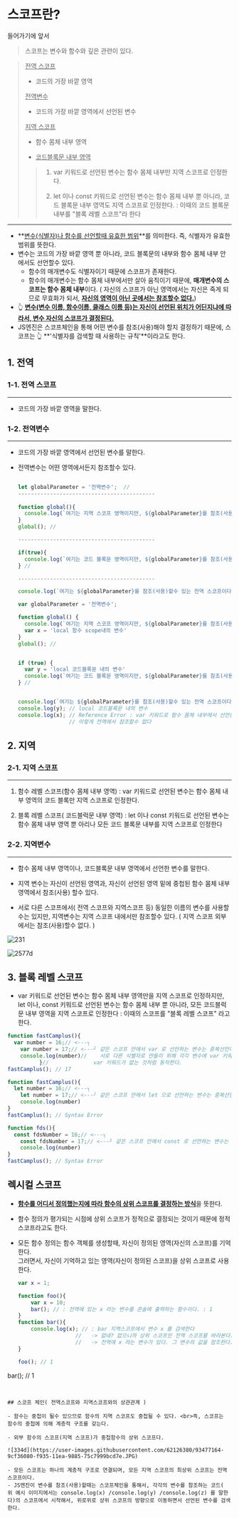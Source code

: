 # 스코프란?

들어가기에 앞서

>스코프는 변수와 함수와 깊은 관련이 있다.

><u>전역 스코프</u>
>
>- 코드의 가장 바깥 영역
>
>  <u>전역변수</u>
>
>  - 코드의 가장 바깥 영역에서 선언된 변수
>
><u>지역 스코프</u>
>
>- 함수 몸체 내부 영역
>
>- <u>코드블록문 내부 영역</u> 
>
>  > 1. var 키워드로 선언된 변수는 함수 몸체 내부만 지역 스코프로 인정한다.
>  >
>  > 2. let 이나 const 키워드로 선언된 변수는 함수 몸체 내부 뿐 아니라, 코드 블록문 내부 영역도 지역 스코프로 인정한다. : 이때의 코드 블록문 내부를 "블록 레벨 스코프"라 한다

---

- **<u>변수(식별자)나 함수를 선언할때 유효한 범위</u>**를 의미한다. 즉, 식별자가 유효한 범위를 뜻한다. 
- 변수는 코드의 가장 바깥 영역 뿐 아니라, 코드 블록문의 내부와 함수 몸체 내부 안에서도 선언할수 있다. 
  - 함수의 매개변수도 식별자이기 때문에 스코프가 존재한다. 
  - 함수의 매개변수는 함수 몸체 내부에서만 살아 움직이기 때문에, **매개변수의 스코프는 함수 몸체 내부**이다. ( 자신의 스코프가 아닌 영역에서는 자신은 죽게 되므로 무효화가 되서, **<u>자신의 영역이 아닌 곳에서는 참조할수 없다.</u>**)
- 👆  <u>**변수(변수 이름, 함수이름, 클래스 이름 등)는 자신이 선언된 위치가 어딘지냐에 따라서, 변수 자신의 스코프가 결정된다.**</u>
- JS엔진은 스코프체인을 통해 어떤 변수를 참조(사용)해야 할지 결정하기 때문에, 스코프는 👆 **'식별자를 검색할 때 사용하는 규칙'**이라고도 한다.

## 1. 전역 

### 1-1. 전역 스코프

---

- 코드의 가장 바깥 영역을 말한다.

### 1-2. 전역변수

---

- 코드의 가장 바깥 영역에서 선언된 변수를 말한다.

- 전역변수는 어떤 영역에서든지 참조할수 있다. 

  ```javascript
  
  let globalParameter = '전역변수';  //
  -------------------------------------------
      
  function global(){
    console.log(`여기는 지역 스코프 영역이지만, ${globalParameter}를 참조(사용)할수 있다.`);
  }
  global(); //
  
  -------------------------------------------
  
  if(true){
    console.log(`여기는 코드 블록문 영역이지만, ${globalParameter}를 참조(사용)할수 있다.`);
  } //
  
  -------------------------------------------
  
  console.log(`여기는 ${globalParameter}를 참조(사용)할수 있는 전역 스코프이다`);
  
  
  ```
  
  ```javascript
  var globalParameter = '전역변수'; 
  
  function global() {
    console.log(`여기는 지역 스코프 영역이지만, ${globalParameter}를 참조(사용)할수 있다.`);
    var x = 'local 함수 scope내의 변수'
  }
  global(); //
  
  
  if (true) {
    var y = 'local 코드블록문 내의 변수'
    console.log(`여기는 코드 블록문 영역이지만, ${globalParameter}를 참조(사용)할수 있다.`);
  } //
  
  
  console.log(`여기는 ${globalParameter}를 참조(사용)할수 있는 전역 스코프이다`);
  console.log(y); // local 코드블록문 내의 변수
  console.log(x); // Reference Error : var 키워드로 함수 몸체 내부에서 선언한 변수는 지역변수이기 때문에
                  // 이렇게 전역에서 참조할수 없다
  ```

## 2. 지역

### 2-1. 지역 스코프

---

1. 함수 레벨 스코프(함수 몸체 내부 영역) : var 키워드로 선언된 변수는 함수 몸체 내부 영역의 코드 블록만 지역 스코프로 인정한다.

2. 블록 레벨 스코프( 코드블럭문 내부 영역) : let 이나 const 키워드로 선언된 변수는 함수 몸체 내부 영역 뿐 아리나 모든 코드 블록문 내부를 지역 스코프로 인정한다

### 2-2. 지역변수

---

- 함수 몸체 내부 영역이나, 코드블록문 내부 영역에서 선언한 변수를 말한다.

- 지역 변수는 자신이 선언된 영역과, 자신이 선언된 영역 밑에 중첩된 함수 몸체 내부 영역에서 참조(사용) 할수 있다.

-  서로 다른 스코프에서( 전역 스코프와 지역스코프 등) 동일한 이름의 변수를 사용할수는 있지만, 지역변수는 지역 스코프 내에서만 참조할수 있다. ( 지역 스코프 외부에서는 참조(사용)할수 없다. )

  ![231](https://user-images.githubusercontent.com/62126380/93469148-0b7ef100-f92b-11ea-87fe-eecbe9ee26fc.jpg)    

  ![2577d](https://user-images.githubusercontent.com/62126380/93469272-3bc68f80-f92b-11ea-8478-c374a378fcb3.jpg)

## 3. 블록 레벨 스코프

-  var 키워드로 선언된 변수는 함수 몸체 내부 영역만을 지역 스코프로 인정하지만,<br>let 이나, const 키워드로 선언된 변수는 함수 몸체 내부 뿐 아니라, 모든 코드블럭문 내부 영역을 지역 스코프로 인정한다 : 이때의 스코프를 "블록 레벨 스코프" 라고 한다. 

  ```javascript
  function fastCamplus(){
  	var number = 16;// <---┐
      var number = 17;// <---┘ 같은 스코프 안에서 var 로 선언하는 변수는 중복선언이 가능하다. -> 재할당된다.
      console.log(number)//    서로 다른 식별자로 만들이 위해 각각 변수에 var 키워드를 사용해도
      		}//				 var 키워드가 없는 것처럼 동작한다. 
  fastCamplus(); // 17
  ```

  ```javascript
  function fastCamplus(){
  	let number = 16;// <---┐
      let number = 17;// <---┘ 같은 스코프 안에서 let 으로 선언하는 변수는 중복선언이 불가능하다 -> 에러난다.
      console.log(number)
  }
  fastCamplus(); // Syntax Error
  
  function fds(){
  	const fdsNumber = 16;// <---┐
      const fdsNumber = 17;// <---┘ 같은 스코프 안에서 const 로 선언하는 변수는 중복선언이 불가능하다 -> 에러난다.
      console.log(number)
  }
  fastCamplus(); // Syntax Error
  ```

## 렉시컬 스코프

- <u>**함수를 어디서 정의했는지에 따라 함수의 상위 스코프를 결정하는 방식**</u>을 뜻한다.

- 함수 정의가 평가되는 시점에 상위 스코프가 정적으로 결정되는 것이기 때문에 정적 스코프라고도 한다.

- 모든 함수 정의는 함수 객체를 생성할때, 자신이 정의된 영역(자신의 스코프)를 기억한다. <br>그러면서, 자신이 기억하고 있는 영역(자신이 정의된 스코프)을 상위 스코프로 사용한다.

  ```javascript
  var x = 1;
  
  function foo(){
      var x = 10;
      bar(); // : 전역에 있는 x 라는 변수를 콘솔에 출력하는 함수이다. : 1
  }
  function bar(){
      console.log(x); // : bar 지역스코프에서 변수 x 를 검색한다  
      				//	 -> 없네? 없으니까 상위 스코프인 전역 스코프를 바라본다.
      				//   -> 전역에 x 라는 변수가 있다. 그 변수의 값을 참조한다.
  }
  
  foo(); // 1
bar(); // 1
  ```
  

## 스코프 체인( 전역스코프와 지역스코프와의 상관관계 )

- 함수는 중첩이 될수 있으므로 함수의 지역 스코프도 중첩될 수 있다. <br>즉, 스코프는 함수의 중첩에 의해 계층적 구조를 갖는다.

- 외부 함수의 스코프(지역 스코프)가 중첩함수의 상위 스코프다.

  ![334d](https://user-images.githubusercontent.com/62126380/93477164-9cf36080-f935-11ea-9885-75c7999bcd7e.JPG) 

  - 모든 스코프는 하나의 계층적 구조로 연결되며, 모든 지역 스코프의 최상위 스코프는 전역 스코프이다.
  - JS엔진이 변수를 참조(사용)할때는 스코프체인을 통해서, 각각의 변수를 참조하는 코드( 위 예시 이미지에서는 console.log(x) /console.log(y) /console.log(z) 를 말한다)의 스코프에서 시작해서, 위로위로 상위 스코프의 방향으로 이동하면서 선언된 변수를 검색한다. 



